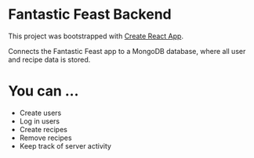 # Fantastic Feast Backend

This project was bootstrapped with [Create React App](https://github.com/facebook/create-react-app).

Connects the Fantastic Feast app to a MongoDB database, where all user and recipe data is stored. 

# You can ...
* Create users
* Log in users
* Create recipes
* Remove recipes
* Keep track of server activity

